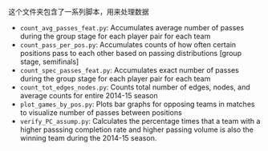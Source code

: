 这个文件夹包含了一系列脚本，用来处理数据
* `count_avg_passes_feat.py`: Accumulates average number of passes during the
  group stage for each player pair for each team
* `count_pass_per_pos.py`: Accumulates counts of how often certain positions
  pass to each other based on passing distributions [group stage, semifinals]
* `count_spec_passes_feat.py`: Accumulates exact number of passes during the
  group stage for each player pair for each team
* `count_tot_edges_nodes.py`: Counts total number of edges, nodes, and average
  counts for entire 2014-15 season
* `plot_games_by_pos.py`: Plots bar graphs for opposing teams in matches to
  visualize number of passes between positions
* `verify_PC_assump.py`: Calculates the percentage times that a team with a
  higher passsing completion rate and higher passing volume is also the winning
  team during the 2014-15 season.
